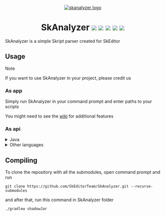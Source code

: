 <p align="center">
  <a href="#"><img alt="skanalyzer logo" src=https://github.com/SkEditorPlus/SkAnalyzer/assets/67753196/c9d96e50-db0c-4797-ac51-4ac3a3e1c617></a>
</p>
<h1 align="center">
  SkAnalyzer
  <a href="https://github.com/SkEditorPlus/SkAnalyzer/releases/latest"><img src="https://img.shields.io/github/v/release/SkEditorPlus/SkAnalyzer"></a>
  <a href="#"><img src="https://img.shields.io/github/downloads/SkEditorPlus/SkAnalyzer/total"></a>
  <a href="https://github.com/SkEditorPlus/SkAnalyzer/issues"><img src="https://img.shields.io/github/issues/SkEditorPlus/SkAnalyzer"></a>
  <a href="https://github.com/SkEditorPlus/SkAnalyzer/pulls"><img src="https://img.shields.io/github/issues-pr/SkEditorPlus/SkAnalyzer"></a>
  <a href="#"><img src="https://img.shields.io/github/stars/SkEditorPlus/SkAnalyzer"></a>
</h1>
SkAnalyzer is a simple Skript parser created for SkEditor

## Usage
> [!NOTE]
> If you want to use SkAnalyzer in your project, please credit us

### As app
Simply run SkAnalyzer in your command prompt and enter paths to your scripts

You might need to see the [wiki](https://github.com/SkEditorTeam/SkAnalyzer/wiki) for additional features

### As api
<details>
<summary>Java</summary>

In Java you can simply create `SkAnalyzer` using `SkAnalyzerBuilder`, for example:
```java
SkAnalyzer.builder()
    .flags(AnalyzerFlag.FORCE_VAULT_HOOK, AnalyzerFlag.FORCE_REGIONS_HOOK)
    .build();
```
</details>

<details>
<summary>Other languages</summary>

In other languages you can use [SkAnalyzerBridge](https://github.com/SkEditorTeam/SkAnalyzerBridge), however it doesn't have all features

C# example:
```cs
[DllImport("SkAnalyzerBridge.dll", CharSet = CharSet.Unicode, CallingConvention = CallingConvention.StdCall)]
static extern void InitJava(byte[] javaHome, byte[] analyzerJar);
[DllImport("SkAnalyzerBridge.dll", CharSet = CharSet.Unicode, CallingConvention = CallingConvention.StdCall)]
static extern void InitAnalyzer(byte analyzerFlags, byte loggerType, byte[] workingDir);
[DllImport("SkAnalyzerBridge.dll", CharSet = CharSet.Unicode, CallingConvention = CallingConvention.StdCall)]
static extern IntPtr Parse(byte[] path);
[DllImport("SkAnalyzerBridge.dll", CallingConvention = CallingConvention.StdCall)]
static extern void Exit();

var javaHome = Encoding.UTF8.GetBytes(Environment.GetEnvironmentVariable("JAVA_HOME")!).ToArray();
InitJava(javaHome, "SkAnalyzer.jar"u8.ToArray());
/*
flag 1 - ForceVaultHook
flag 2 - ForceRegionsHook

logger 0 - Disabled
logger 1 - Normal
logger 2 - Plain
*/
InitAnalyzer(1 | 2, 1, []);
var jsonResult = Marshal.PtrToStringUTF8(Parse("SkAnalyzerTest.sk"u8.ToArray()));
Exit();
```
</details>

## Compiling
To clone the repository with all the submodules, open command prompt and run
```
git clone https://github.com/SkEditorTeam/SkAnalyzer.git --recurse-submodules
```
and after that, run this command in SkAnalyzer folder
```
./gradlew shadowJar
``` 
